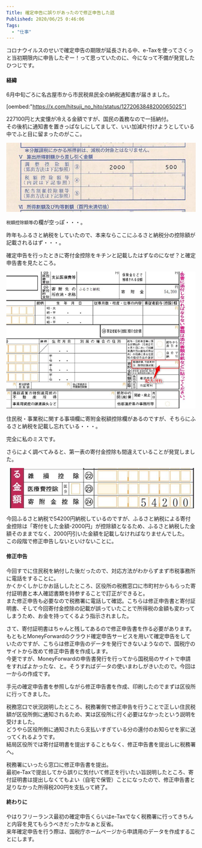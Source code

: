 ```yaml
---
Title: 確定申告に誤りがあったので修正申告した話
Published: 2020/06/25 0:46:06
Tags:
  - "仕事"
---
```

コロナウイルスのせいで確定申告の期限が延長される中、e-Taxを使ってさくっと当初期限内に申告したぞー！って思っていたのに、今になって不備が発覚したひつじです。  

<!-- more -->

#### 経緯

6月中旬ごろに名古屋市から市民税県民全の納税通知書が届きました。  

[oembed:"https://x.com/hitsuji_no_hito/status/1272063848200065025"]


227100円と大変懐が冷える金額ですが、国民の義務なので一括納付。  
その後机に通知書を置きっぱなしにしてまして、いい加減片付けようとしている中でふと目に留まったのがここ。  

![](20200624172040.jpg) 

`税額控除額等`の欄が空っぽ・・・。  

昨年もふるさと納税をしていたので、本来ならここにふるさと納税分の控除額が記載されるはず・・・。  

確定申告を行ったときに寄付金控除をキチンと記載したはずなのになぜ？と確定申告書を見たところ。

![](20200624172525.jpg) 

住民税・事業税に関する事項欄に寄附金税額控除欄があるのですが、そちらにふるさと納税を記載し忘れている・・・。  

完全に私のミスです。  

さらによく調べてみると、第一表の寄付金控除も間違えていることが発覚しました。  

![](20200624172732.jpg) 

今回ふるさと納税で54200円納税しているのですが、ふるさと納税による寄付金控除は「寄付をした金額-2000円」が控除額となるため、ふるさと納税した金額そのままでなく、2000円引いた金額を記載しなければなりませんでした。  
この段階で修正申告しないといけないことに。  

#### 修正申告  

今回すでに住民税を納付した後だったので、対応方法がわからずまず市税事務所に電話をすることに。  
かくかくしかじかお話ししたところ、区役所の税務窓口に市町村からもらった寄付証明書と本人確認書類を持参することで訂正ができると。  
また修正申告も必要なので税務署に電話して確認。こちらは修正申告書と寄付証明書、そして今回寄付金控除の記載が誤っていたことで所得税の金額も変わってしまうため、お金を持ってくるよう指示されました。

さて、寄付証明書はちゃんと残してあるので修正申告書を作る必要があります。  
もともとMoneyForwardのクラウド確定申告サービスを用いて確定申告をしていたのですが、こちらは修正申告のデータを発行できないようなので、国税庁のサイトから改めて修正申告書を作成します。  
今更ですが、MoneyForwardの申告書発行を行ってから国税局のサイトで申請をすればよかったな、と。そうすればデータの使いまわしがきいたので。今回は一からの作成です。  

手元の確定申告書を参照しながら修正申告書を作成、印刷したのでまずは区役所に行ってきました。  

税務窓口で状況説明したところ、税務署側で修正申告を行うことで正しい住民税額が区役所側に通知されるため、実は区役所に行く必要はなかったという説明を受けました。  
どうやら区役所側に通知されたら支払いすぎている分の還付のお知らせを家に送ってくれるようです。  
結局区役所では寄付証明書を提出することもなく、修正申告書を提出しに税務署へ。  

税務署にいったら窓口に修正申告書を提出。  
最初e-Taxで提出してから誤りに気付いて修正を行いたい旨説明したところ、寄付証明書は提出しなくてもよい（自宅で保管）ことになったので、修正申告書と足りなかった所得税200円を支払って終了。  

#### 終わりに  
やはりフリーランス最初の確定申告くらいはe-Taxでなく税務署に行ってきちんと内容を見てもらうべきだったかなぁと反省。  
来年確定申告を行う際は、国税庁ホームページから申請用のデータを作成することにします。